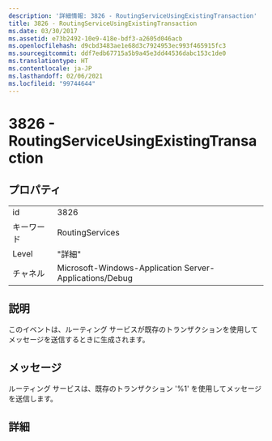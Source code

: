 ```yaml
---
description: '詳細情報: 3826 - RoutingServiceUsingExistingTransaction'
title: 3826 - RoutingServiceUsingExistingTransaction
ms.date: 03/30/2017
ms.assetid: e73b2492-10e9-418e-bdf3-a2605d046acb
ms.openlocfilehash: d9cbd3483ae1e68d3c7924953ec993f465915fc3
ms.sourcegitcommit: ddf7edb67715a5b9a45e3dd44536dabc153c1de0
ms.translationtype: HT
ms.contentlocale: ja-JP
ms.lasthandoff: 02/06/2021
ms.locfileid: "99744644"
---
```

# <a name="3826---routingserviceusingexistingtransaction"></a>3826 - RoutingServiceUsingExistingTransaction

## <a name="properties"></a>プロパティ  
  
|||  
|-|-|  
|id|3826|  
|キーワード|RoutingServices|  
|Level|"詳細"|  
|チャネル|Microsoft-Windows-Application Server-Applications/Debug|  
  
## <a name="description"></a>説明  

 このイベントは、ルーティング サービスが既存のトランザクションを使用してメッセージを送信するときに生成されます。  
  
## <a name="message"></a>メッセージ  

 ルーティング サービスは、既存のトランザクション '%1' を使用してメッセージを送信します。  
  
## <a name="details"></a>詳細
